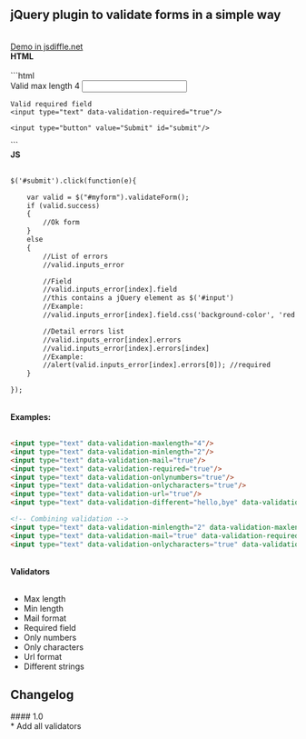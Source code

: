 <h2>jQuery plugin to validate forms in a simple way</h2>
<br/>
<a href="http://jsfiddle.net/aesposito/y3E3H/">Demo in jsdiffle.net</a>
<br/>
<strong>HTML</strong>
<br/><br/>
```html
<form id="myform">
    Valid max length 4
	<input type="text" data-validation-maxlength="4"/>

	Valid required field
	<input type="text" data-validation-required="true"/>

	<input type="button" value="Submit" id="submit"/> 
</form>
```
<br/>
<strong>JS</strong>
<br/><br/>

```html
$('#submit').click(function(e){

	var valid = $("#myform").validateForm();
	if (valid.success)
	{
		//Ok form
	}	
	else
	{
		//List of errors
		//valid.inputs_error

		//Field
		//valid.inputs_error[index].field
		//this contains a jQuery element as $('#input')
		//Example: 
		//valid.inputs_error[index].field.css('background-color', 'red');

		//Detail errors list
		//valid.inputs_error[index].errors
		//valid.inputs_error[index].errors[index]
		//Example:
		//alert(valid.inputs_error[index].errors[0]); //required
	}

});
```

<br/>
<strong>Examples:</strong>
<br/><br/>

```html
<input type="text" data-validation-maxlength="4"/>
<input type="text" data-validation-minlength="2"/>
<input type="text" data-validation-mail="true"/>
<input type="text" data-validation-required="true"/>
<input type="text" data-validation-onlynumbers="true"/>
<input type="text" data-validation-onlycharacters="true"/>
<input type="text" data-validation-url="true"/>
<input type="text" data-validation-different="hello,bye" data-validation-different-casesensitive="true"/>

<!-- Combining validation -->
<input type="text" data-validation-minlength="2" data-validation-maxlength="4"/>
<input type="text" data-validation-mail="true" data-validation-required="true"/>
<input type="text" data-validation-onlycharacters="true" data-validation-maxlength="9" data-validation-required="true"/>
```


<br/>
<strong>Validators</strong>
<br/><br/>

* Max length
* Min length
* Mail format
* Required field
* Only numbers
* Only characters
* Url format
* Different strings

<h2>Changelog</h2>
#### 1.0<br/>
* Add all validators